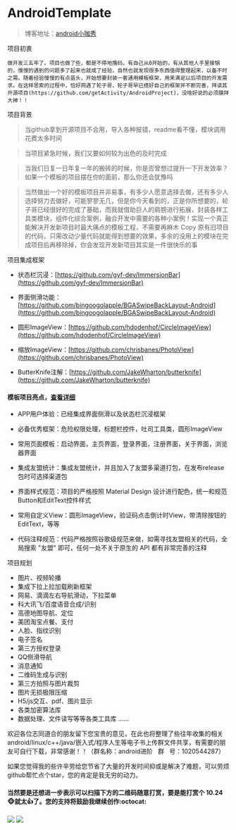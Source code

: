 ﻿# AndroidTemplate


> 博客地址：[android小咖秀](https://blog.csdn.net/P876643136)

项目初衷

    做开发三五年了。项目也做了些，都是不停地撸码，有自己从0开始的，有从其他人手里接锅的，慢慢的遇到的问题多了起来也就成了经验，自然也就发现很多东西值得整理起来，以备不时之需。随着经验慢慢的有点苗头，开始想要封装一套通用模板框架，用来满足以后项目的开发需求。在这样思索的过程中，恰好网遇了轮子哥，轮子哥早已搭好自己的框架并不断完善，拜读其开源项目(https://github.com/getActivity/AndroidProject)，没啥好说的必须膜拜大神！！

项目背景

> 当github拿到开源项目不会用，导入各种报错，readme看不懂，模块调用花费太多时间

> 当项目紧急时候，我们又要如何较为出色的及时完成

> 当我们日复一日年复一年的搬砖的时候，你是否曾想过提升一下开发效率？如果一个模板的项目摆在你的面前，那么你还会犹豫吗

> 当然做出一个好的模板项目并非易事，有多少人愿意选择去做，还有多少人选择努力去做好，可能寥寥无几，但是你今天看到的，正是你所想要的，轮子哥已经很好的完成了基础，而我就借助巨人的肩膀进行拓展，封装各样工具类模块，组件化综合案例，融合开发中需要的各种小案例！实现一个真正能解决开发新项目时最大痛点的模板工程，不需要再麻木 Copy 原有旧项目的代码，只需改动少量代码就能得到想要的效果，多余的没用上的模块在完成项目后再移除掉，你会发现开发新项目其实是一件很快乐的事


项目集成框架

* 状态栏沉浸：[https://github.com/gyf-dev/ImmersionBar](https://github.com/gyf-dev/ImmersionBar)

* 界面侧滑功能：[https://github.com/bingoogolapple/BGASwipeBackLayout-Android](https://github.com/bingoogolapple/BGASwipeBackLayout-Android)

* 圆形ImageView：[https://github.com/hdodenhof/CircleImageView](https://github.com/hdodenhof/CircleImageView)

* 缩放ImageView：[https://github.com/chrisbanes/PhotoView](https://github.com/chrisbanes/PhotoView)

* ButterKnife注解：[https://github.com/JakeWharton/butterknife](https://github.com/JakeWharton/butterknife)

#### 模板项目亮点，[查看详细](ProjectDetails.md)

* APP用户体验：已经集成界面侧滑以及状态栏沉浸框架

* 必备优秀框架：危险权限处理，标题栏控件，吐司工具类，圆形ImageView

* 常用页面模板：启动界面，主页界面，登录界面，注册界面，关于界面，浏览器界面

* 集成友盟统计：集成友盟统计，并且加入了友盟多渠道打包，在发布release包时可选择渠道包

* 界面样式规范：项目的严格按照 Material Design 设计进行配色，统一和规范Button和EditText控件样式

* 常用自定义View：圆形ImageView，验证码点击倒计时View，带清除按钮的EditText，等等

* 代码注释规范：代码严格按照谷歌级规范来做，如需寻找友盟相关的代码，全局搜索 "友盟" 即可，任何一处不关于原生的 API 都有非常完善的注释

项目规划

* 图片、视频轮播
* 集成下拉上拉加载刷新框架
* 网易、滴滴左右导航滑动，下拉菜单
* 科大讯飞/百度语音合成/识别
* 高德地图导航、定位
* 美团淘宝点餐、支付
* 人脸、指纹识别
* 电子签名
* 第三方授权登录
* QQ侧滑导航
* 消息通知
* 二维码生成与识别
* 第三方拍照与图片裁剪
* 图片无损极限压缩
* H5/js交互、pdf、图片显示
* 各类加密算法库
* 数据处理、文件读写等等各类工具库
……

欢迎各位志同道合的朋友留下您宝贵的意见，在此也将整理了些往年收集的相关android/linux/c++/java/嵌入式/程序人生等电子书上传群文件共享，有需要的朋友可自行下载，非常感谢！！（群名称：android进阶   群   号：1020544287）

如果您觉得我的些许辛劳给您节省了大量的开发时间抑或是解决了难题，可以劳烦github帮忙点个star，您的肯定是我无穷的动力。

#### 当然要是还想进一步表示可以扫描下方的二维码随意打赏，要是能打赏个 10.24 :monkey_face:就太:thumbsup:了。您的支持将鼓励我继续创作:octocat:

![](https://github.com/peihp/AndroidTemplate/picture/pay_ali.png) ![](https://github.com/peihp/AndroidTemplate/picture/pay_wechat.png)
